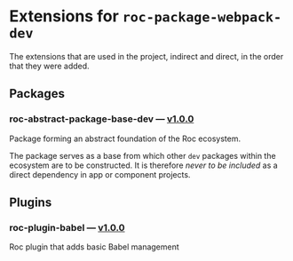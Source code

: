 # Extensions for `roc-package-webpack-dev`

The extensions that are used in the project, indirect and direct, in the order that they were added.

## Packages
### roc-abstract-package-base-dev — [v1.0.0](https://www.npmjs.com/package/roc-abstract-package-base-dev)
Package forming an abstract foundation of the Roc ecosystem.

The package serves as a base from which other `dev` packages within the ecosystem are to be constructed.
It is therefore _never to be included_ as a direct dependency in app or component projects.

## Plugins
### roc-plugin-babel — [v1.0.0](https://www.npmjs.com/package/roc-plugin-babel)
Roc plugin that adds basic Babel management
